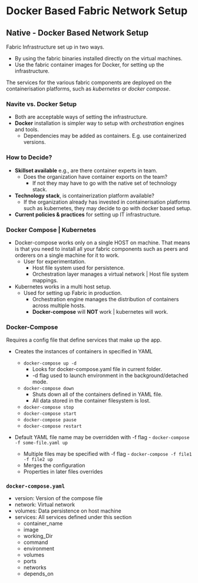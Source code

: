 # Docker Based Fabric Network Setup

## Native - Docker Based Network Setup

Fabric Infrastructure set up in two ways.

- By using the fabric binaries installed directly on the virtual machines.
- Use the fabric container images for Docker, for setting up the infrastructure.

The services for the various fabric components are deployed on the containerisation platforms, such as _kubernetes_ or _docker compose_.

### Navite vs. Docker Setup

- Both are acceptable ways of setting the infrastructure.
- **Docker** installation is simpler way to setup with _orchestration_ engines and tools.
  - Dependencies may be added as containers. E.g. use containerized versions.

### How to Decide?

- **Skillset available** e.g., are there container experts in team.
  - Does the organization have container exports on the team?
    - If not they may have to go with the native set of technology stack.
- **Technology stack**, is containerization platform available?
  - If the organization already has invested in containerisation platforms such as kubernetes, they may decide to go with docker based setup.
- **Current policies & practices** for setting up IT infrastructure.

### Docker Compose | Kubernetes

- Docker-compose works only on a single HOST on machine. That means is that you need to install all your fabric components such as peers and orderers on a single machine for it to work.
  - User for experimentation.
    - Host file system used for persistence.
    - Orchestration layer manages a virtual network | Host file system mappings.
- Kubernetes works in a multi host setup.
  - Used for setting up Fabric in production.
    - Orchestration engine manages the distribution of containers across multiple hosts.
    - **Docker-compose** will **NOT** work | kubernetes will work.

### Docker-Compose

Requires a config file that define services that make up the app.

- Creates the instances of containers in specified in YAML

  - `docker-compose up -d`
    - Looks for docker-compose.yaml file in current folder.
    - -d flag used to launch environment in the background/detached mode.
  - `docker-compose down`
    - Shuts down all of the containers defined in YAML file.
    - All data stored in the container filesystem is lost.
  - `docker-compose stop`
  - `docker-compose start`
  - `docker-compose pause`
  - `docker-compose restart`

- Default YAML file name may be overridden with -f flag - `docker-compose -f some-file.yaml up`
  - Multiple files may be specified with -f flag - `docker-compose -f file1 -f file2 up`
  - Merges the configuration
  - Properties in later files overrides

### `docker-compose.yaml`

- version: Version of the compose file
- network: Virtual network
- volumes: Data persistence on host machine
- services: All services defined under this section
  - container_name
  - image
  - working_Dir
  - command
  - environment
  - volumes
  - ports
  - networks
  - depends_on
